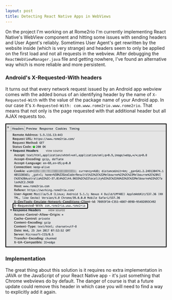```yaml
---
layout: post
title: Detecting React Native Apps in WebViews
---
```


On the project I'm working on at Rome2rio I'm currently implementing React Native's WebView component and hitting some issues with sending headers and User Agent's reliably. Sometimes User Agent's get rewritten by the website inside (which is very strange) and headers seem to only be applied on the first load and not all requests in the webview. After debugging the `ReactWebViewManager.java` file and getting nowhere, I've found an alternative way which is more reliable and more persistent. 

### Android's X-Requested-With headers

It turns out that every network request issued by an Android app webview comes with the added bonus of an identifying header by the name of `X-Requested-With` with the value of the package name of your Android app. In our case it's `X-Requested-With: com.www.rome2rio.www.rome2rio`. That means that not only is the page requested with that additional header but all AJAX requests too.

![x-request-with header in Chrome dev tools](/images/x-request-header.png)

### Implementation

The great thing about this solution is it requires no extra implementation in JAVA or the JavaScript of your React Native app - it's just something that Chrome webviews do by default. The danger of course is that a future update could remove this header in which case you will need to find a way
to explicitly add it again.

